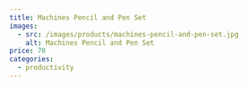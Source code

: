 ```yaml
---
title: Machines Pencil and Pen Set
images:
  - src: /images/products/machines-pencil-and-pen-set.jpg
    alt: Machines Pencil and Pen Set
price: 70
categories:
  - productivity
---
```


